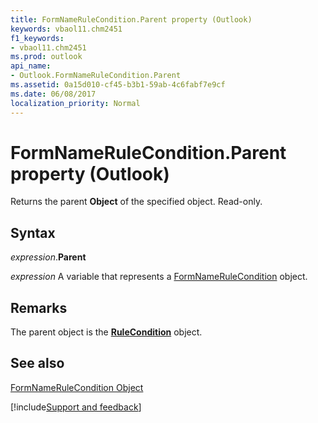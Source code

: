 ```yaml
---
title: FormNameRuleCondition.Parent property (Outlook)
keywords: vbaol11.chm2451
f1_keywords:
- vbaol11.chm2451
ms.prod: outlook
api_name:
- Outlook.FormNameRuleCondition.Parent
ms.assetid: 0a15d010-cf45-b3b1-59ab-4c6fabf7e9cf
ms.date: 06/08/2017
localization_priority: Normal
---
```



# FormNameRuleCondition.Parent property (Outlook)

Returns the parent  **Object** of the specified object. Read-only.


## Syntax

_expression_.**Parent**

_expression_ A variable that represents a [FormNameRuleCondition](Outlook.FormNameRuleCondition.md) object.


## Remarks

The parent object is the  **[RuleCondition](Outlook.RuleCondition.md)** object.


## See also


[FormNameRuleCondition Object](Outlook.FormNameRuleCondition.md)

[!include[Support and feedback](~/includes/feedback-boilerplate.md)]